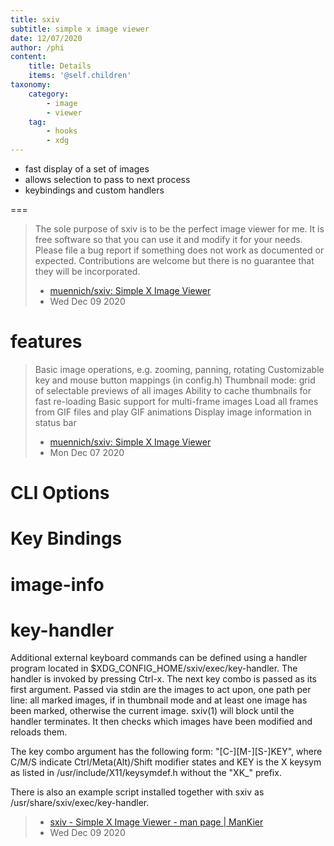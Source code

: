 ```yaml
---
title: sxiv
subtitle: simple x image viewer
date: 12/07/2020
author: /phi
content:
    title: Details
    items: '@self.children'
taxonomy:
    category: 
        - image
        - viewer
    tag: 
        - hooks
        - xdg
---
```


- fast display of a set of images
- allows selection to pass to next process
- keybindings and custom handlers

===

> The sole purpose of sxiv is to be the perfect image viewer for me. It is free software so that you can use it and modify it for your needs. Please file a bug report if something does not work as documented or expected. Contributions are welcome but there is no guarantee that they will be incorporated.
> - [muennich/sxiv: Simple X Image Viewer](https://github.com/muennich/sxiv)
> - Wed Dec 09 2020

# features
> Basic image operations, e.g. zooming, panning, rotating
    Customizable key and mouse button mappings (in config.h)
    Thumbnail mode: grid of selectable previews of all images
    Ability to cache thumbnails for fast re-loading
    Basic support for multi-frame images
    Load all frames from GIF files and play GIF animations
    Display image information in status bar
> - [muennich/sxiv: Simple X Image Viewer]( https://github.com/muennich/sxiv )
> - Mon Dec 07 2020

# CLI Options


# Key Bindings

# image-info


# key-handler
Additional external keyboard commands can be defined using a handler program located in $XDG_CONFIG_HOME/sxiv/exec/key-handler. The handler is invoked by pressing Ctrl-x. The next key combo is passed as its first argument. Passed via stdin are the images to act upon, one path per line: all marked images, if in thumbnail mode and at least one image has been marked, otherwise the current image. sxiv(1) will block until the handler terminates. It then checks which images have been modified and reloads them.

The key combo argument has the following form: "[C-][M-][S-]KEY", where C/M/S indicate Ctrl/Meta(Alt)/Shift modifier states and KEY is the X keysym as listed in /usr/include/X11/keysymdef.h without the "XK_" prefix.

There is also an example script installed together with sxiv as /usr/share/sxiv/exec/key-handler.
> - [sxiv - Simple X Image Viewer - man page | ManKier](https://www.mankier.com/1/sxiv#External_Key_Handler)
> - Wed Dec 09 2020
